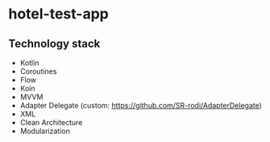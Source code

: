 # hotel-test-app
## Technology stack
- Kotlin 
 - Coroutines  
 - Flow  
 - Koin 
 - MVVM 
 - Adapter Delegate (custom: https://github.com/SR-rodi/AdapterDelegate)
 - XML
 - Clean Architecture
 - Modularization
